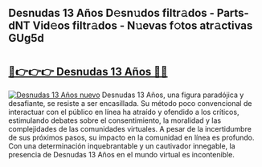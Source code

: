 ## Desnudas 13 Años D𝚎sn𝚞dos filtr𝚊dos - Parts-dNT Vid𝚎os filtr𝚊dos - N𝚞evas f𝚘tos atr𝚊ctivas GUg5d

# <h2><a href="http://mbbnc0c.tromn.icu/?c=Desnudas+13+A%c3%b1os">🔗👉👉👉 Desnudas 13 Años 🔗🔗</a></h2>

[![Desnudas 13 Años nuevo](https://i.imgur.com/pEAQMta.gif)](http://mbbnc0c.tromn.icu/?c=Desnudas+13+A%c3%b1os)
Desnudas 13 Años, una figura paradójica y desafiante, se resiste a ser encasillada. Su método poco convencional de interactuar con el público en línea ha atraído y ofendido a los críticos, estimulando debates sobre el consentimiento, la moralidad y las complejidades de las comunidades virtuales. A pesar de la incertidumbre de sus próximos pasos, su impacto en la comunidad en línea es profundo. Con una determinación inquebrantable y un cautivador innegable, la presencia de Desnudas 13 Años en el mundo virtual es incontenible.
